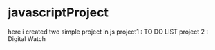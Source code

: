 # javascriptProject
here i created two simple project in js
project1 : TO DO LIST
project 2 : Digital Watch
